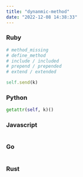 ```yaml
---
title: "dynanmic-method"
date: "2022-12-08 14:38:33"
---
```


### Ruby

```ruby
# method_missing
# define_method
# include / included
# prepend / prepended
# extend / extended

self.send(k)
```

### Python

```python
getattr(self, k)()
```

### Javascript

```javascript

```

### Go

```go

```

### Rust

```rust

```

